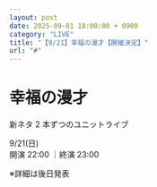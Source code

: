 ```yaml
---
layout: post
date: 2025-09-01 18:00:00 + 0900
category: "LIVE"
title: "【9/21】幸福の漫才【開催決定】"
url: "#"
---
```


# 幸福の漫才<br>

新ネタ 2 本ずつのユニットライブ

<i class="fa-regular fa-calendar-alt"></i> 9/21(日)<br>
<i class="fa-regular fa-clock"></i> 開演 22:00 ｜終演 23:00 <br>

※詳細は後日発表
